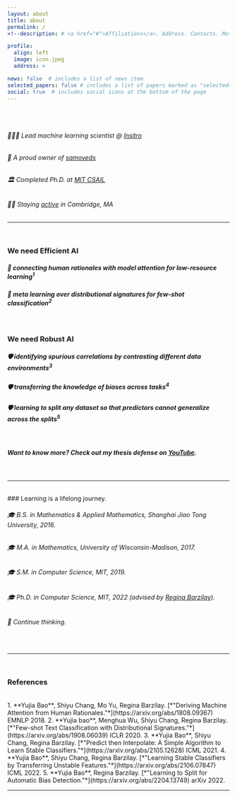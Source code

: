```yaml
---
layout: about
title: about
permalink: /
<!--description: # <a href="#">Affiliations</a>. Address. Contacts. Moto. Etc.-->

profile:
  align: left
  image: icon.jpeg
  address: >

news: false  # includes a list of news item
selected_papers: false # includes a list of papers marked as "selected={true}"
social: true  # includes social icons at the bottom of the page
---
```


<br>
<br>

###### 🧑🏻‍🔬 Lead machine learning scientist @ [Insitro](https://insitro.com)
###### 🐾 A proud owner of [samoyeds](http://www.whitenebulasamoyeds.com)
###### 🏛 Completed Ph.D. at [MIT CSAIL](https://www.csail.mit.edu)
###### 🏃‍♂️   Staying [active](https://track.rtrt.me/e/TLMR-SPRING-CLASSIC-2022#/tracker/RCY4ABVW) in Cambridge, MA
<h6 class="e-mail" data-user="oab 📮" data-website="oi.aijuy" dir="rtl"></h6>
<!--Thank you Victor-->

---

<br>

### We need **Efficient AI** 
##### 🚀 connecting human rationales with model attention for low-resource learning<sup>1</sup>
##### 🚀 meta learning over distributional signatures for few-shot classification<sup>2</sup>

<br>

### We need **Robust AI** 
##### 🛡 identifying spurious correlations by contrasting different data environments<sup>3</sup>
##### 🛡 transferring the knowledge of biases across tasks<sup>4</sup>
##### 🛡 learning to split any dataset so that predictors cannot generalize across the splits<sup>5</sup>


<br>

##### **Want to know more?** Check out my thesis defense on [YouTube](https://www.youtube.com/watch?v=_7w1b3M8WqI).

<br>

---

<br>
### Learning is a lifelong journey.
<br>

###### 🎓 B.S. in Mathematics & Applied Mathematics, Shanghai Jiao Tong University, 2016.
###### 🎓 M.A. in Mathematics, University of Wisconsin-Madison, 2017.
###### 🎓 S.M. in Computer Science, MIT, 2019.
###### 🎓 Ph.D. in Computer Science, MIT, 2022 (advised by [Regina Barzilay](https://people.csail.mit.edu/regina)).
###### 🧐 Continue thinking.

<br>

---

<br>

### References
<br>
1. **Yujia Bao**, Shiyu Chang, Mo Yu, Regina Barzilay. [*"Deriving Machine Attention from Human Rationales."*](https://arxiv.org/abs/1808.09367) EMNLP 2018.
2. **Yujia bao**, Menghua Wu, Shiyu Chang, Regina Barzilay. [*"Few-shot Text Classification with Distributional Signatures."*](https://arxiv.org/abs/1908.06039) ICLR 2020.
3. **Yujia Bao**, Shiyu Chang, Regina Barzilay. [*"Predict then Interpolate: A Simple Algorithm to Learn Stable Classifiers."*](https://arxiv.org/abs/2105.12628) ICML 2021.
4. **Yujia Bao**, Shiyu Chang, Regina Barzilay. [*"Learning Stable Classifiers by Transferring Unstable Features."*](https://arxiv.org/abs/2106.07847) ICML 2022.
5. **Yujia Bao**, Regina Barzilay. [*"Learning to Split for Automatic Bias Detection."*](https://arxiv.org/abs/2204.13749) arXiv 2022.


<br>

---

<br>
